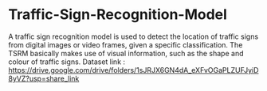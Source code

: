 # Traffic-Sign-Recognition-Model
A traffic sign recognition model is used to detect the location of traffic signs from digital images or video frames, given a specific classification. The TSRM basically makes use of visual information, such as the shape and colour of traffic signs.
Dataset link : https://drive.google.com/drive/folders/1sJRJX6GN4dA_eXFvOGaPLZUFJyiD8yVZ?usp=share_link
